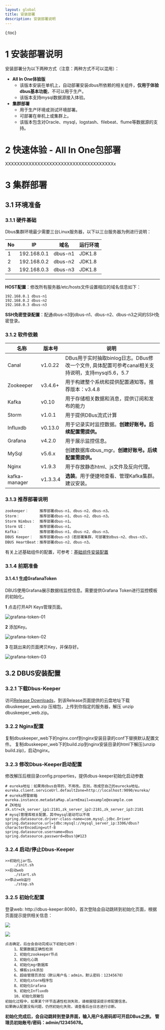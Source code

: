 ```yaml
---
layout: global
title: 安装部署
description: 安装部署说明
---
```


{:toc}

# 1 安装部署说明

安装部署分为以下两种方式（注意：两种方式不可以混用）：

- **All In One体验版**
  - 该版本安装在单机上，自动部署安装dbus所依赖的相关组件，**仅用于体验dbus基本功能**，不可以用于生产。
  - 该版本支持mysql数据源接入体验。
- **集群部署**
  - 用于生产环境或测试环境部署。
  - 可部署在单机上或集群上。
  - 该版本包含对Oracle、mysql，logstash、filebeat、flume等数据源的支持。

# 2 快速体验 - All In One包部署

XXXXXXXXXXXXXXXXXXXXXXXXXXXXXXXXXXXXXx



# 3 集群部署

## 3.1 环境准备

### 3.1.1 硬件基础

Dbus集群环境最少需要三台Linux服务器，以下以三台服务器为例进行说明：

| No   | IP          | 域名      | 运行环境   |
| ---- | ----------- | ------- | ------ |
| 1    | 192.168.0.1 | dbus-n1 | JDK1.8 |
| 2    | 192.168.0.2 | dbus-n2 | JDK1.8 |
| 3    | 192.168.0.3 | dbus-n3 | JDK1.8 |

****

**HOST配置**：修改所有服务器/etc/hosts文件设置相应的域名信息如下：

```
192.168.0.1 dbus-n1
192.168.0.2 dbus-n2
192.168.0.3 dbus-n3
```

**SSH免密登录配置**：配通dbus-n3到dbus-n1、dbus-n2、dbus-n3之间的SSH免密登录。

### 3.1.2 软件依赖

| 名称            | 版本号      | 说明                                       |
| ------------- | -------- | ---------------------------------------- |
| Canal         | v1.0.22  | DBus用于实时抽取binlog日志。DBus修改一个文件, 具体配置可参考canal相关支持说明，支持mysql5.6，5.7 |
| Zookeeper     | v3.4.6+  | 用于构建整个系统和提供配置通知等。推荐版本：v3.4.8             |
| Kafka         | v0.10    | 用于存储相关数据和消息，提供订阅和发布的能力                   |
| Storm         | v1.0.1   | 用于提供DBus流式计算                             |
| Influxdb      | v0.13.0  | 用于记录实时监控数据。**创建好账号。后续配置需提供。**            |
| Grafana       | v4.2.0   | 用于展示监控信息。                                |
| MySql         | v5.6.x   | 创建数据库dbus_mgr。**创建好账号。后续配置需提供。**         |
| Nginx         | v1.9.3   | 用于存放静态html、js文件及反向代理。                    |
| kafka-manager | v1.3.3.4 | **选装**。用于便捷地查看、管理Kafka集群。建议安装。           |

### 3.1.3 推荐部署说明

```
zookeeper：     推荐部署dbus-n1、dbus-n2、dbus-n3。
Storm：         推荐部署dbus-n1、dbus-n2、dbus-n3。
Storm Nimbus：  推荐部署dbus-n1。
Storm UI：      推荐部署dbus-n1。
Kafka：         推荐部署dbus-n1、dbus-n2、dbus-n3。
DBUS Keeper：   推荐部署dbus-n3（若部署集群，可部署到dbus-n2、dbus-n3）。
DBUS HeartBeat：推荐部署dbus-n2、dbus-n3。
```

有关上述基础组件的配置，可参考：[基础组件安装配置](install-base-components.html)

### 3.1.4 前期准备 

#### 3.1.4.1 生成GrafanaToken

 DBUS使用Grafana展示数据线监控信息。需要提供Grafana Token进行监控模板的初始化。

**1** 点击打开API Keys管理页面。  

![grafana-token-01](img/install-base-components/grafana-token-01.png)

**2** 添加Key。

![grafana-token-02](img/install-base-components/grafana-token-02.png)

**3** 在跳出来的页面拷贝Key，并保存好。

![grafana-token-03](img/install-base-components/grafana-token-03.png)

## 3.2 DBUS安装配置

### 3.2.1 下载Dbus-Keeper

访问[Release Downloads](https://github.com/BriData/DBus/releases)，到该Release页面提供的云盘地址下载 dbuskeeper_web.zip 压缩包，上传到你指定的服务器，解压 unzip dbuskeeper_web.zip。

### 3.2.2  Nginx配置

复制dbuskeeper_web下的nginx.conf到nginx安装目录的conf下替换默认配置文件。
复制dbuskeeper_web下的build.zip到nginx安装目录的html下解压(unzip build.zip)，启动nginx。

### 3.2.3 修改Dbus-Keeper启动配置

修改解压后根目录config.properties，提供dbus-keeper初始化启动参数

```
# eureka地址：如果用dbus自带的，不用改。否则，改成您自己的eurecka地址。
eureka.client.serviceUrl.defaultZone=http://localhost:9090/eureka/
# eureka预警邮箱
eureka.instance.metadataMap.alarmEmail=example@example.com
# ZK地址
zk.str=zk_server_ip1:2181,zk_server_ip2:2181,zk_server_ip3:2181
# mysql管理库相关配置，其中mysql驱动可以不改
spring.datasource.driver-class-name=com.mysql.jdbc.Driver
spring.datasource.url=jdbc:mysql://mysql_server_ip:3306/dbus?characterEncoding=utf-8
spring.datasource.username=dbus
spring.datasource.password=dbus!@#123
```

### **3.2.4 启动/停止Dbus-Keeper**

```
>>初始化jar包。
	./init.sh		
>>启动web
	./start.sh
>>停止web运行 
	./stop.sh
```

### 3.2.5 初始化配置

登录web:  http://dbus-keeper:8080，首次登陆会自动跳转到初始化页面，根据页面提示提供相关信息：

![](img/web_init1.png)

![](img/web_init2.png)

```
点击确定，后台会自动完成以下初始化动作：
    1、配置数据正确性检测
    2、初始化zookeeper节点
    3、初始化心跳
    4、初始化mgr数据库
    5、模板sink添加
    6、超级管理员添加（默认用户名：admin，默认密码：12345678）
    7、初始化storm程序包
    8、初始化Grafana
    9、初始化Influxdb
    10、初始化脱敏包
初始化过程中，如果某个环节连通性检测失败，请根据错误提示修配置信息。
如果确认配置没有问题，仍然初始化失败，请查看后台日志进行诊断。
```

**初始化完成后，会自动跳转到登录界面，输入用户名密码即可开启DBus之旅。**
**管理员初始账号/密码：admin/12345678。**